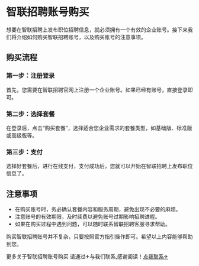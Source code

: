 # 智联招聘账号购买

想要在智联招聘上发布职位招聘信息，就必须拥有一个有效的企业账号。接下来我们将介绍如何购买智联招聘账号，以及购买账号的注意事项。

## 购买流程

### 第一步：注册登录

首先，您需要在智联招聘官网上注册一个企业账号。如果已经有账号，直接登录即可。

### 第二步：选择套餐

在登录后，点击“购买套餐”，选择适合您企业需求的套餐类型，如基础版、标准版或高级版等。

### 第三步：支付

选择好套餐后，进行在线支付，支付成功后，您就可以开始在智联招聘上发布职位信息了。

## 注意事项

- 在购买账号时，务必确认套餐内容和服务周期，避免出现不必要的麻烦。
- 注意账号的有效期限，及时续费以避免账号过期影响招聘进程。
- 如果在购买过程中遇到问题，可以随时联系智联招聘客服寻求帮助。

购买智联招聘账号并不复杂，只要按照官方指引操作即可。希望以上内容能够帮助到您。

更多关于智联招聘账号购买 请通过✈与我们联系,感谢阅读！[点我联系✈](https://edge.G208.com)